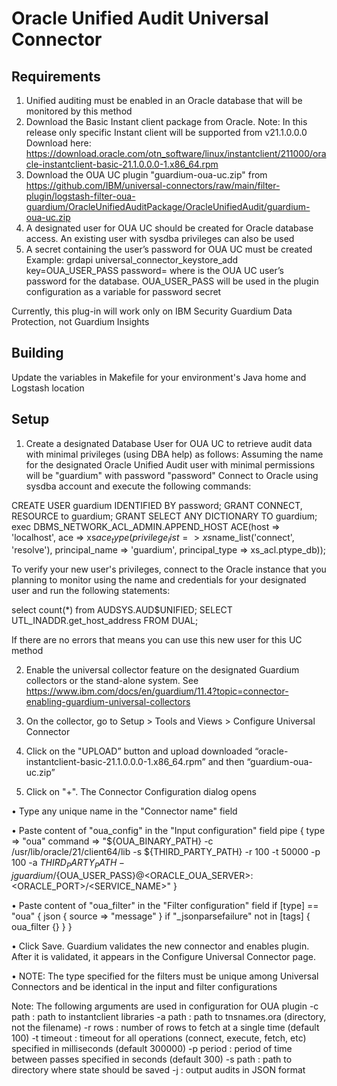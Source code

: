 # Oracle Unified Audit Universal Connector

## Requirements

1. Unified auditing must be enabled in an Oracle database that will be monitored by this method
2. Download the Basic Instant client package from Oracle. 
Note: In this release only specific Instant client will be supported from v21.1.0.0.0 Download here: https://download.oracle.com/otn_software/linux/instantclient/211000/oracle-instantclient-basic-21.1.0.0.0-1.x86_64.rpm
3. Download the OUA UC plugin "guardium-oua-uc.zip" from https://github.com/IBM/universal-connectors/raw/main/filter-plugin/logstash-filter-oua-guardium/OracleUnifiedAuditPackage/OracleUnifiedAudit/guardium-oua-uc.zip
4. A designated user for OUA UC should be created for Oracle database access. An existing user with sysdba privileges can also be used
5. A secret containing the user’s password for OUA UC must be created
Example: grdapi universal_connector_keystore_add key=OUA_USER_PASS 
password=<PASSWORD> where <PASSWORD> is the OUA UC user’s password for the database. OUA_USER_PASS will be 
used in the plugin configuration as a variable for password secret

Currently, this plug-in will work only on IBM Security Guardium Data Protection, not Guardium Insights

## Building

Update the variables in Makefile for your environment's Java home and Logstash location

	
## Setup

1. Create a designated Database User for OUA UC to retrieve audit data with minimal privileges (using DBA help) as follows:
Assuming the name for the designated Oracle Unified Audit user with minimal permissions will be "guardium" with password "password"
Connect to Oracle using sysdba account and execute the following commands:
	
CREATE USER guardium IDENTIFIED BY password;
GRANT CONNECT, RESOURCE to guardium;
GRANT SELECT ANY DICTIONARY TO guardium;
exec DBMS_NETWORK_ACL_ADMIN.APPEND_HOST ACE(host => 'localhost', 
ace => xs$ace_type(privilege_list => xs$name_list('connect', 
'resolve'), principal_name => 'guardium', principal_type => xs_acl.ptype_db));
	
To verify your new user's privileges, connect to the Oracle instance that you planning to monitor using the name and credentials for your designated user and run the following statements:

select count(*) from AUDSYS.AUD$UNIFIED;
SELECT UTL_INADDR.get_host_address FROM DUAL;
	
If there are no errors that means you can use this new user for this UC method
	
2. Enable the universal collector feature on the designated Guardium collectors or the stand-alone system. See https://www.ibm.com/docs/en/guardium/11.4?topic=connector-enabling-guardium-universal-collectors
	
3. On the collector, go to Setup > Tools and Views > Configure Universal Connector
	
4. Click on the "UPLOAD” button and upload downloaded “oracle-instantclient-basic-21.1.0.0.0-1.x86_64.rpm” and then “guardium-oua-uc.zip”
	
5. Click on "+". The Connector Configuration dialog opens 
	
• Type any unique name in the "Connector name" field
	
• Paste content of "oua_config" in the "Input configuration" field
pipe { type => "oua" command => "${OUA_BINARY_PATH} -c /usr/lib/oracle/21/client64/lib -s 
${THIRD_PARTY_PATH} -r 100 -t 50000 -p 100 -a ${THIRD_PARTY_PATH} -j 
guardium/${OUA_USER_PASS}@<ORACLE_OUA_SERVER>:<ORACLE_PORT>/<SERVICE_NAME>" }
	
• Paste content of "oua_filter" in the "Filter configuration" field
if [type] == "oua" { json { source => "message" } if "_jsonparsefailure" not in [tags] { oua_filter {} } }
	
• Click Save. Guardium validates the new connector and enables plugin. After it is validated,  it appears in the Configure Universal Connector page.
	
• NOTE: The type specified for the filters must be unique among Universal Connectors and be identical in the input and filter configurations

Note:
The following arguments are used in configuration for OUA plugin
 -c path : path to instantclient libraries
 -a path : path to tnsnames.ora (directory, not the filename)
 -r rows : number of rows to fetch at a single time (default 100)
 -t timeout : timeout for all operations (connect, execute, fetch, etc) 
 specified in milliseconds (default 300000)
 -p period : period of time between passes specified in seconds (default 300)
 -s path : path to directory where state should be saved
 -j : output audits in JSON format
